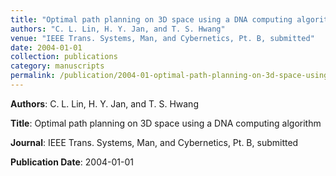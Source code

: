 ```yaml
---
title: "Optimal path planning on 3D space using a DNA computing algorithm"
authors: "C. L. Lin, H. Y. Jan, and T. S. Hwang"
venue: "IEEE Trans. Systems, Man, and Cybernetics, Pt. B, submitted"
date: 2004-01-01
collection: publications
category: manuscripts
permalink: /publication/2004-01-optimal-path-planning-on-3d-space-using-a-dna-computing-algorithm
---
```


**Authors**: C. L. Lin, H. Y. Jan, and T. S. Hwang

**Title**: Optimal path planning on 3D space using a DNA computing algorithm

**Journal**: IEEE Trans. Systems, Man, and Cybernetics, Pt. B, submitted

**Publication Date**: 2004-01-01
